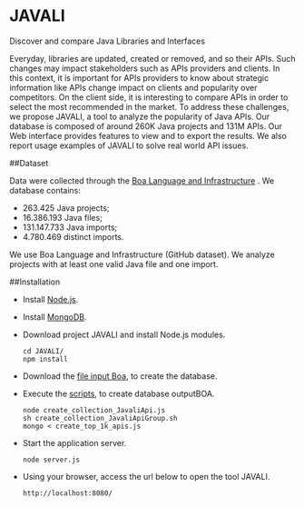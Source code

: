 # JAVALI
Discover and compare Java Libraries and Interfaces

Everyday, libraries are updated, created or removed, and so their APIs. Such changes may impact stakeholders such as APIs providers and clients. In this context, it is important for APIs providers to know about strategic information like APIs change impact on clients and popularity over competitors. On the client side, it is interesting to compare APIs in order to select the most recommended in the market. To address these challenges, we propose JAVALI, a tool to analyze the popularity of Java APIs. Our database is composed of around 260K Java projects and 131M APIs. Our Web interface provides features to view and to export the results. We also report usage examples of JAVALI to solve real world API issues.

##Dataset

Data were collected through the [Boa Language and Infrastructure](http://boa.cs.iastate.edu/) . We database contains: 
* 263.425 Java projects;
* 16.386.193 Java files;
* 131.147.733 Java imports;
* 4.780.469 distinct imports.

We use Boa Language and Infrastructure (GitHub dataset). We analyze projects with at least one valid Java file and one import. 

##Installation 

* Install [Node.js](https://nodejs.org/en/).

* Install [MongoDB](https://www.mongodb.org/).

* Download project JAVALI and install Node.js modules.

  ```
  cd JAVALI/
  npm install
  ```
* Download the [file input Boa](http://boa.cs.iastate.edu/boa/index.php?q=boa/job/public/35521), to create the database.

* Execute the [scripts](https://github.com/alinebrito/JAVALI/tree/master/scripts/create_database), to create database outputBOA.

   ```
  node create_collection_JavaliApi.js
  sh create_collection_JavaliApiGroup.sh
  mongo < create_top_1k_apis.js
  ```
* Start the application server.

   ```
  node server.js
  ```
* Using your browser, access the url below to open the tool JAVALI.

   ```
  http://localhost:8080/
  ```
